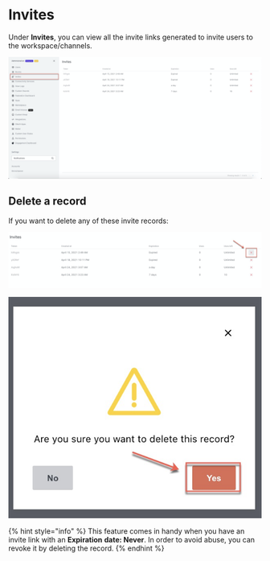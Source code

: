 # Invites

Under **Invites**, you can view all the invite links generated to invite users to the workspace/channels.

![](../../../.gitbook/assets/image%20%28349%29.png)

## Delete a record

If you want to delete any of these invite records:

![](../../../.gitbook/assets/image%20%28397%29.png)

![](../../../.gitbook/assets/image%20%28389%29.png)

{% hint style="info" %}
This feature comes in handy when you have an invite link with an **Expiration** **date: Never**. In order to avoid abuse, you can revoke it by deleting the record.
{% endhint %}


